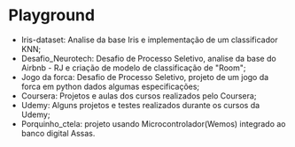 # Playground

- Iris-dataset: Analise da base Iris e implementação de um classificador KNN;
- Desafio_Neurotech: Desafio de Processo Seletivo, analise da base do Airbnb - RJ e criação de modelo de classificação de "Room";
- Jogo da forca: Desafio de Processo Seletivo, projeto de um jogo da forca em python dados algumas especificações;
- Coursera: Projetos e aulas dos cursos realizados pelo Coursera;
- Udemy: Alguns projetos e testes realizados durante os cursos da Udemy;
- Porquinho_ctela: projeto usando Microcontrolador(Wemos) integrado ao banco digital Assas.
